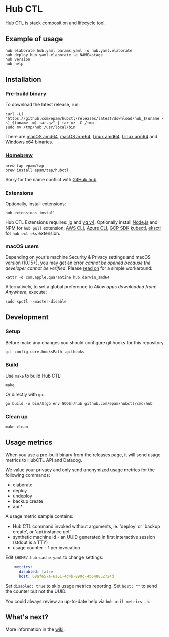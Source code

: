 # Hub CTL

[Hub CTL](https://superhub.io) is stack composition and lifecycle tool.

## Example of usage

```shell
hub elaborate hub.yaml params.yaml -o hub.yaml.elaborate
hub deploy hub.yaml.elaborate -e NAME=stage
hub version
hub help
```

## Installation

### Pre-build binary

To download the latest release, run:

```shell
curl -LJ "https://github.com/epam/hubctl/releases/latest/download/hub_$(uname -s)_$(uname -m).tar.gz" | tar xz -C /tmp
sudo mv /tmp/hub /usr/local/bin
```

There are [macOS amd64](https://github.com/epam/hubctl/releases/latest/download/hub_Darwin_arm64.tar.gz), [macOS arm64](https://github.com/epam/hubctl/releases/latest/download/hub_Darwin_x86_64.tar.gz), [Linux amd64](https://github.com/epam/hubctl/releases/latest/download/hub_Linux_arm64.tar.gz), [Linux arm64](https://github.com/epam/hubctl/releases/latest/download/hub_Linux_x86_64.tar.gz) and [Windows x64](https://github.com/epam/hubctl/releases/latest/download/hub_Windows_x86_64.zip) binaries.

### [Homebrew](https://brew.sh/)

```shell
brew tap epam/tap
brew install epam/tap/hubctl
```

Sorry for the name conflict with [GitHub hub](https://hub.github.com).

### Extensions

Optionally, install extensions:

```shell
hub extensions install
```

Hub CTL Extensions requires: [jq] and [yq v4].
Optionally install [Node.js] and NPM for `hub pull` extension, [AWS CLI], [Azure CLI], [GCP SDK] [kubectl], [eksctl] for `hub ext eks` extension.

### macOS users

Depending on your's machine Security & Privacy settings and macOS version (10.15+), you may get an error _cannot be opened because the developer cannot be verified_. Please [read on](https://github.com/hashicorp/terraform/issues/23033#issuecomment-542302933) for a simple workaround:

```shell
xattr -d com.apple.quarantine hub.darwin_amd64
```

Alternatively, to set a global preference to _Allow apps downloaded from: Anywhere_, execute:

```shell
sudo spctl --master-disable
```

## Development

### Setup

Before make any changes you should configure git hooks for this repository

```bash
git config core.hooksPath .githooks
```

### Build

Use `make` to build Hub CTL:

```shell
make
```

Or directly with `go`:

```shell
go build -o bin/$(go env GOOS)/hub github.com/epam/hubctl/cmd/hub
```

### Clean up

```shell
make clean
```

## Usage metrics

When you use a pre-built binary from the releases page, it will send usage metrics to HubCTL API and Datadog.

We value your privacy and only send anonymized usage metrics for the following commands:

- elaborate
- deploy
- undeploy
- backup create
- api *

A usage metric sample contains:

- Hub CTL command invoked without arguments, ie. 'deploy' or 'backup create', or 'api instance get'
- synthetic machine id - an UUID generated in first interactive session (stdout is a TTY)
- usage counter - 1 per invocation

Edit `$HOME/.hub-cache.yaml` to change settings:

```yaml
    metrics:
      disabled: false
      host: 68af657e-6a51-4d4b-890c-4b548852724d
```

Set `disabled: true` to skip usage metrics reporting.
Set `host: ""` to send the counter but not the UUID.

You could always review an up-to-date help via `hub util metrics -h`.

## What's next?

More information in the [wiki](https://github.com/epam/hubctl/wiki).

[AWS CLI]: https://aws.amazon.com/cli/
[Azure CLI]: https://docs.microsoft.com/en-us/cli/azure/
[GCP SDK]: https://cloud.google.com/sdk/docs/install
[kubectl]: https://kubernetes.io/docs/reference/kubectl/overview/
[eksctl]: https://eksctl.io
[jq]: https://stedolan.github.io/jq/
[yq v4]: https://github.com/mikefarah/yq
[Node.js]: https://nodejs.org
